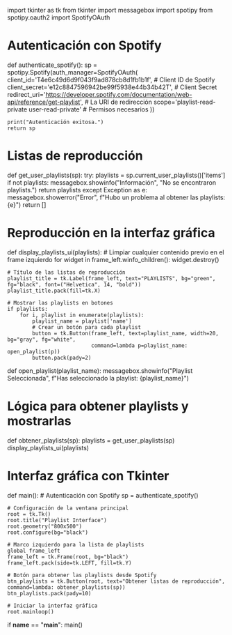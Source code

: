 import tkinter as tk
from tkinter import messagebox
import spotipy
from spotipy.oauth2 import SpotifyOAuth

# Autenticación con Spotify
def authenticate_spotify():
    sp = spotipy.Spotify(auth_manager=SpotifyOAuth(
        client_id='T4e6c49d6d9f043f9ad878cb8d1fb1b1f',  # Client ID de Spotify
        client_secret='e12c8847596942be99f5938e44b34b42T',  # Client Secret
        redirect_uri='https://developer.spotify.com/documentation/web-api/reference/get-playlist',  # La URI de redirección
        scope='playlist-read-private user-read-private'  # Permisos necesarios
    ))

    print("Autenticación exitosa.")
    return sp

# Listas de reproducción
def get_user_playlists(sp):
    try:
        playlists = sp.current_user_playlists()['items']
        if not playlists:
            messagebox.showinfo("Información", "No se encontraron playlists.")
        return playlists
    except Exception as e:
        messagebox.showerror("Error", f"Hubo un problema al obtener las playlists: {e}")
        return []

# Reproducción en la interfaz gráfica
def display_playlists_ui(playlists):
    # Limpiar cualquier contenido previo en el frame izquierdo
    for widget in frame_left.winfo_children():
        widget.destroy()

    # Título de las listas de reproducción
    playlist_title = tk.Label(frame_left, text="PLAYLISTS", bg="green", fg="black", font=("Helvetica", 14, "bold"))
    playlist_title.pack(fill=tk.X)

    # Mostrar las playlists en botones
    if playlists:
        for i, playlist in enumerate(playlists):
            playlist_name = playlist['name']
            # Crear un botón para cada playlist
            button = tk.Button(frame_left, text=playlist_name, width=20, bg="gray", fg="white", 
                               command=lambda p=playlist_name: open_playlist(p))
            button.pack(pady=2)

def open_playlist(playlist_name):
    messagebox.showinfo("Playlist Seleccionada", f"Has seleccionado la playlist: {playlist_name}")

# Lógica para obtener playlists y mostrarlas
def obtener_playlists(sp):
    playlists = get_user_playlists(sp)
    display_playlists_ui(playlists)

# Interfaz gráfica con Tkinter
def main():
    # Autenticación con Spotify
    sp = authenticate_spotify()

    # Configuración de la ventana principal
    root = tk.Tk()
    root.title("Playlist Interface")
    root.geometry("800x500")
    root.configure(bg="black")

    # Marco izquierdo para la lista de playlists
    global frame_left
    frame_left = tk.Frame(root, bg="black")
    frame_left.pack(side=tk.LEFT, fill=tk.Y)

    # Botón para obtener las playlists desde Spotify
    btn_playlists = tk.Button(root, text="Obtener listas de reproducción", command=lambda: obtener_playlists(sp))
    btn_playlists.pack(pady=10)

    # Iniciar la interfaz gráfica
    root.mainloop()

if __name__ == "__main__":
    main()
